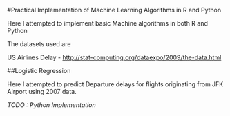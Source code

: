 #Practical Implementation of Machine Learning Algorithms in R and Python 

Here I attempted to implement basic Machine algorithms in both R and Python

The datasets used are 

US Airlines Delay - <http://stat-computing.org/dataexpo/2009/the-data.html>


##Logistic Regression

Here I attempted to predict  Departure delays for flights originating from JFK Airport using 2007 data.


*TODO : Python Implementation*